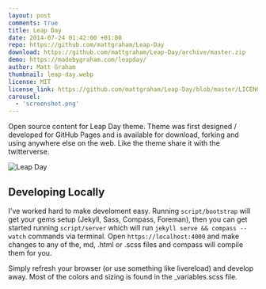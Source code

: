 ```yaml
---
layout: post
comments: true
title: Leap Day
date: 2014-07-24 01:42:00 +01:00
repo: https://github.com/mattgraham/Leap-Day
download: https://github.com/mattgraham/Leap-Day/archive/master.zip
demo: https://madebygraham.com/leapday/
author: Matt Graham
thumbnail: leap-day.webp
license: MIT
license_link: https://github.com/mattgraham/Leap-Day/blob/master/LICENCE
carousel:
  - 'screenshot.png'
---
```


Open source content for Leap Day theme. Theme was first designed / developed for GitHub Pages and is available for download, forking and using anywhere else on the web. Like the theme share it with the twitterverse.

![Leap Day](https://f.cl.ly/items/1q0h3r1C2g3u1c3O011S/Screen%20Shot%202012-12-25%20at%208.40.52%20AM.png)

## Developing Locally

I've worked hard to make develoment easy. Running `script/bootstrap` will get your gems setup (Jekyll, Sass, Compass, Foreman), then you can get started running `script/server` which will run `jekyll serve && compass --watch` commands via terminal. Open `https://localhost:4000` and make changes to any of the, md, .html or .scss files and compass will compile them for you.

Simply refresh your browser (or use something like livereload) and develop away. Most of the colors and sizing is found in the _variables.scss file.

